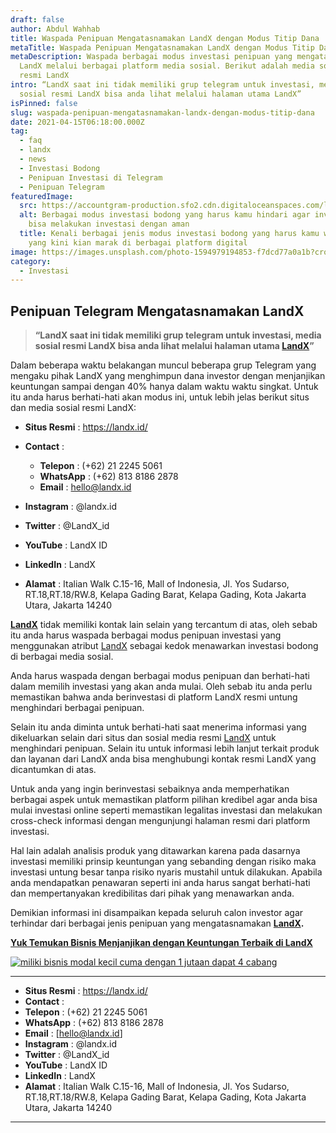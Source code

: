 ```yaml
---
draft: false
author: Abdul Wahhab
title: Waspada Penipuan Mengatasnamakan LandX dengan Modus Titip Dana
metaTitle: Waspada Penipuan Mengatasnamakan LandX dengan Modus Titip Dana
metaDescription: Waspada berbagai modus investasi penipuan yang mengatasnamakan
  LandX melalui berbagai platform media sosial. Berikut adalah media sosial
  resmi LandX
intro: “LandX saat ini tidak memiliki grup telegram untuk investasi, media
  sosial resmi LandX bisa anda lihat melalui halaman utama LandX”
isPinned: false
slug: waspada-penipuan-mengatasnamakan-landx-dengan-modus-titip-dana
date: 2021-04-15T06:18:00.000Z
tag:
  - faq
  - landx
  - news
  - Investasi Bodong
  - Penipuan Investasi di Telegram
  - Penipuan Telegram
featuredImage:
  src: https://accountgram-production.sfo2.cdn.digitaloceanspaces.com/landx_ghost/2021/11/Hati-hati-penipuan-investasi-bodong-yang-mengatasnamakan-LandX-di-Telegram.jpg
  alt: Berbagai modus investasi bodong yang harus kamu hindari agar investasi kamu
    bisa melakukan investasi dengan aman
  title: Kenali berbagai jenis modus investasi bodong yang harus kamu waspadai
    yang kini kian marak di berbagai platform digital
image: https://images.unsplash.com/photo-1594979194853-f7dcd77a0a1b?crop=entropy&cs=tinysrgb&fit=max&fm=jpg&ixid=MnwxMTc3M3wwfDF8c2VhcmNofDN8fHNjYW18ZW58MHx8fHwxNjM5MDI4NjM0&ixlib=rb-1.2.1&q=80&w=1080
category:
  - Investasi
---
```

## **Penipuan Telegram Mengatasnamakan LandX**

> **“LandX saat ini tidak memiliki grup telegram untuk investasi, media sosial resmi LandX bisa anda lihat melalui halaman utama [LandX](https://landx.id/)”**

Dalam beberapa waktu belakangan muncul beberapa grup Telegram yang mengaku pihak LandX yang menghimpun dana investor dengan menjanjikan keuntungan sampai dengan 40% hanya dalam waktu waktu singkat. Untuk itu anda harus berhati-hati akan  modus ini, untuk lebih jelas berikut situs dan media sosial resmi LandX:

* **Situs Resmi**    : https://landx.id/
* **Contact**  : 

  * **Telepon**    : (+62) 21 2245 5061 
  * **WhatsApp**   : (+62) 813 8186 2878 
  * **Email**      : hello@landx.id
* **Instagram**      : @landx.id
* **Twitter**        : @LandX_id
* **YouTube**        : LandX ID
* **LinkedIn**       : LandX
* **Alamat**         : Italian Walk C.15-16, Mall of Indonesia, Jl. Yos Sudarso, RT.18,RT.18/RW.8, Kelapa Gading Barat, Kelapa Gading, Kota Jakarta Utara,  Jakarta 14240

**[LandX](https://landx.id/)** tidak memiliki kontak lain selain yang tercantum di atas, oleh sebab itu anda harus waspada berbagai modus penipuan  investasi yang menggunakan atribut [LandX](https://landx.id/) sebagai kedok menawarkan investasi bodong di berbagai media sosial.

Anda harus waspada dengan berbagai modus penipuan dan berhati-hati dalam memilih investasi yang akan anda mulai. Oleh sebab itu anda perlu memastikan bahwa anda berinvestasi di platform LandX resmi untung menghindari berbagai penipuan.

Selain itu anda diminta untuk berhati-hati saat menerima informasi yang dikeluarkan selain dari situs dan sosial media resmi [LandX](https://landx.id/) untuk menghindari penipuan. Selain itu untuk informasi lebih lanjut terkait produk dan layanan dari LandX anda bisa menghubungi kontak resmi LandX yang dicantumkan di atas.

Untuk anda yang ingin berinvestasi sebaiknya anda memperhatikan berbagai aspek untuk memastikan platform pilihan kredibel agar anda bisa mulai investasi online seperti memastikan legalitas investasi dan melakukan cross-check informasi dengan mengunjungi halaman resmi dari platform investasi.

Hal lain adalah analisis produk yang ditawarkan karena pada dasarnya investasi memiliki prinsip keuntungan yang sebanding dengan risiko maka investasi untung besar tanpa risiko nyaris mustahil untuk dilakukan. Apabila anda mendapatkan penawaran seperti ini anda harus sangat berhati-hati dan mempertanyakan kredibilitas dari pihak yang menawarkan anda.

Demikian informasi ini disampaikan kepada seluruh calon investor agar terhindar dari berbagai jenis penipuan yang mengatasnamakan **[LandX](https://landx.id/).**  

**[Yuk Temukan Bisnis Menjanjikan dengan Keuntungan Terbaik di LandX](https://app.landx.id/?utm_source=Organic+Page&utm_medium=Content+Blog&utm_campaign=BlogLandX&utm_id=Blog)**

[![miliki bisnis modal kecil cuma dengan 1 jutaan dapat 4 cabang ](https://accountgram-production.sfo2.cdn.digitaloceanspaces.com/landx_ghost/2021/11/jadi-owner-bisnis-hanya-1-jutaan-dengan-cuan-yang-sangat-menjanjikan.png)](https://app.landx.id/?utm_source=Organic+Page&utm_medium=Content+Blog&utm_campaign=BlogLandX&utm_id=Blog)

<!--EndFragment-->

- - -

* **Situs Resmi** : <https://landx.id/>
* **Contact** :
* **Telepon** : (+62) 21 2245 5061
* **WhatsApp** : (+62) 813 8186 2878
* **Email** : \[hello@landx.id]
* **Instagram** : @landx.id
* **Twitter** : @LandX_id
* **YouTube** : LandX ID
* **LinkedIn** : LandX
* **Alamat** : Italian Walk C.15-16, Mall of Indonesia, Jl. Yos Sudarso, RT.18,RT.18/RW.8, Kelapa Gading Barat, Kelapa Gading, Kota Jakarta Utara,  Jakarta 14240

- - -